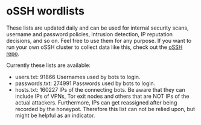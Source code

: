 # oSSH wordlists
These lists are updated daily and can be used for internal security scans, username and password policies, intrusion detection, IP reputation decisions, and so on. Feel free to use them for any purpose. If you want to run your own oSSH cluster to collect data like this, check out the [oSSH repo](https://github.com/toxyl/ossh).  

Currently these lists are available:  
- users.txt: 91866                                                                                                                                                                                                                                                                                                                                                                                                                                                                                                         Usernames used by bots to login. 
- passwords.txt: 274991                                                                                                                                                                                                                                                                                                                                                                                                                                                                                                         Passwords used by bots to login. 
- hosts.txt: 160227                                                                                                                                                                                                                                                                                                                                                                                                                                                                                                         IPs of the connecting bots. Be aware that they can include IPs of VPNs, Tor exit nodes and others that are NOT IPs of the actual attackers. Furthermore, IPs can get reassigned after being recorded by the honeypot. Therefore this list can not be relied upon, but might be helpful as an indicator.
